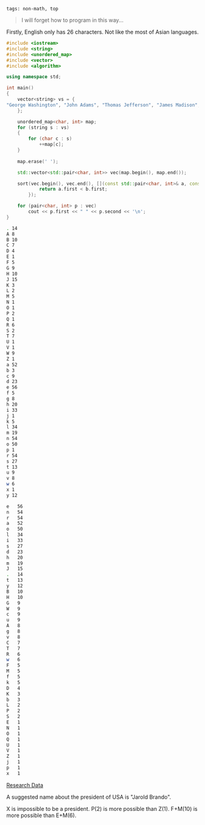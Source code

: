 ```
tags: non-math, top
```

> I will forget how to program in this way...

Firstly, English only has 26 characters. Not like the most of Asian languages.

```cpp
#include <iostream>
#include <string>
#include <unordered_map>
#include <vector>
#include <algorithm>

using namespace std;

int main()
{
	vector<string> vs = {
"George Washington", "John Adams", "Thomas Jefferson", "James Madison", "James Monroe", "John Quincy Adams", "Andrew Jackson", "Martin Van Buren", "William Henry Harrison", "John Tyler", "James K. Polk", "Zachary Taylor", "Millard Fillmore", "Franklin Pierce", "James Buchanan", "Abraham Lincoln", "Andrew Johnson", "Ulysses S. Grant", "Rutherford B. Hayes", "James A. Garfield", "Chester A. Arthur", "Grover Cleveland", "Benjamin Harrison", "Grover Cleveland", "William McKinley", "Theodore Roosevelt", "William Howard Taft", "Woodrow Wilson", "Warren G. Harding", "Calvin Coolidge", "Herbert Hoover", "Franklin D. Roosevelt", "Harry S. Truman", "Dwight D. Eisenhower", "John F. Kennedy", "Lyndon B. Johnson", "Richard Nixon", "Gerald Ford", "Jimmy Carter", "Ronald Reagan", "George H.W. Bush", "Bill Clinton", "George W. Bush", "Barack Obama", "Donald Trump", "Joe Biden"
	};

	unordered_map<char, int> map;
	for (string s : vs)
	{
		for (char c : s)
			++map[c];
	}
	
	map.erase(' ');

	std::vector<std::pair<char, int>> vec(map.begin(), map.end());	

	sort(vec.begin(), vec.end(), [](const std::pair<char, int>& a, const std::pair<char, int>& b) {
        	return a.first < b.first;
    	});

	for (pair<char, int> p : vec)
		cout << p.first << " " << p.second << '\n';
}
```

```bash
. 14
A 8
B 10
C 7
D 4
E 1
F 5
G 9
H 10
J 15
K 3
L 2
M 5
N 1
O 1
P 2
Q 1
R 6
S 2
T 7
U 1
V 1
W 9
Z 1
a 52
b 3
c 9
d 23
e 56
f 5
g 8
h 20
i 33
j 1
k 5
l 34
m 19
n 54
o 50
p 1
r 54
s 27
t 13
u 9
v 8
w 6
x 1
y 12
```

```bash
e	56
n	54
r	54
a	52
o	50
l	34
i	33
s	27
d	23
h	20
m	19
J	15
.	14
t	13
y	12
B	10
H	10
G	9
W	9
c	9
u	9
A	8
g	8
v	8
C	7
T	7
R	6
w	6
F	5
M	5
f	5
k	5
D	4
K	3
b	3
L	2
P	2
S	2
E	1
N	1
O	1
Q	1
U	1
V	1
Z	1
j	1
p	1
x	1
```
[Research Data](research.ods)

A suggested name about the president of USA is "Jarold Brando".

X is impossible to be a president. P(2) is more possible than Z(1). F+M(10) is more possible than E+M(6).